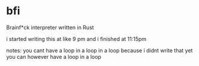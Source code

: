 # bfi
Brainf*ck interpreter written in Rust

i started writing this at like 9 pm and i finished at 11:15pm 

notes:
you cant have a loop in a loop in a loop because i didnt write that yet
you can however have a loop in a loop
